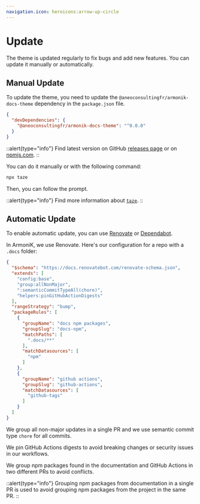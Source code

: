 ```yaml
---
navigation.icon: heroicons:arrow-up-circle
---
```


# Update

The theme is updated regularly to fix bugs and add new features. You can update it manually or automatically.

## Manual Update

To update the theme, you need to update the `@aneoconsultingfr/armonik-docs-theme` dependency in the `package.json` file.

```json
{
  "devDependencies": {
    "@aneoconsultingfr/armonik-docs-theme": "^0.0.0"
  }
}
```

::alert{type="info"}
Find latest version on GitHub [releases page](https://github.com/aneoconsulting/armonik-docs-theme/releases) or on [npmjs.com](https://www.npmjs.com/package/@aneoconsultingfr/armonik-docs-theme).
::

You can do it manually or with the following command:

```bash
npx taze
```

Then, you can follow the prompt.

::alert{type="info"}
Find more information about [`taze`](https://www.npmjs.com/package/taze).
::

## Automatic Update

To enable automatic update, you can use [Renovate](https://renovatebot.com/) or [Dependabot](https://dependabot.com/).

In ArmoniK, we use Renovate. Here's our configuration for a repo with a `.docs` folder:

```json [renovate.json]
{
  "$schema": "https://docs.renovatebot.com/renovate-schema.json",
  "extends": [
    "config:base",
    "group:allNonMajor",
    ":semanticCommitTypeAll(chore)",
    "helpers:pinGitHubActionDigests"
  ],
  "rangeStrategy": "bump",
  "packageRules": [
    {
      "groupName": "docs npm packages",
      "groupSlug": "docs-npm",
      "matchPaths": [
        ".docs/**"
      ],
      "matchDatasources": [
        "npm"
      ]
    },
    {
      "groupName": "github actions",
      "groupSlug": "github-actions",
      "matchDatasources": [
        "github-tags"
      ]
    }
  ]
}
```

We group all non-major updates in a single PR and we use semantic commit type `chore` for all commits.

We pin GitHub Actions digests to avoid breaking changes or security issues in our workflows.

We group npm packages found in the documentation and GitHub Actions in two different PRs to avoid conflicts.

::alert{type="info"}
Grouping npm packages from documentation in a single PR is used to avoid grouping npm packages from the project in the same PR.
::
